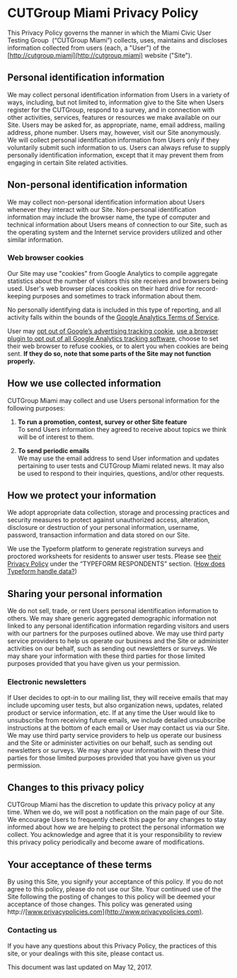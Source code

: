 # CUTGroup Miami Privacy Policy

This Privacy Policy governs the manner in which the Miami Civic User Testing Group  (“CUTGroup Miami”) collects, uses, maintains and discloses information collected from users (each, a "User") of the [http://cutgroup.miami](http://cutgroup.miami) website ("Site").

## Personal identification information

We may collect personal identification information from Users in a variety of ways, including, but not limited to, information give to the Site when Users register for the CUTGroup, respond to a survey, and in connection with other activities, services, features or resources we make available on our Site. Users may be asked for, as appropriate, name, email address, mailing address, phone number. Users may, however, visit our Site anonymously. We will collect personal identification information from Users only if they voluntarily submit such information to us. Users can always refuse to supply personally identification information, except that it may prevent them from engaging in certain Site related activities.

## Non-personal identification information

We may collect non-personal identification information about Users whenever they interact with our Site. Non-personal identification information may include the browser name, the type of computer and technical information about Users means of connection to our Site, such as the operating system and the Internet service providers utilized and other similar information.

### Web browser cookies

Our Site may use "cookies" from Google Analytics to compile aggregate statistics about the number of visitors this site receives and browsers being used. User's web browser places cookies on their hard drive for record-keeping purposes and sometimes to track information about them. 

No personally identifying data is included in this type of reporting, and all activity falls within the bounds of the [Google Analytics Terms of Service](https://www.google.com/analytics/terms/us.html).

User may [opt out of Google’s advertising tracking cookie](http://www.google.com/privacy_ads.html), [use a browser plugin to opt out of all Google Analytics tracking software](http://tools.google.com/dlpage/gaoptout?hl=en), choose to set their web browser to refuse cookies, or to alert you when cookies are being sent. **If they do so, note that some parts of the Site may not function properly.**

## How we use collected information

CUTGroup Miami may collect and use Users personal information for the following purposes:  

1. **To run a promotion, contest, survey or other Site feature**  
	To send Users information they agreed to receive about topics we think will be of interest to them.  

2. **To send periodic emails**  
	We may use the email address to send User information and updates pertaining to user tests and CUTGroup Miami related news. It may also be used to respond to their inquiries, questions, and/or other requests.   

## How we protect your information

We adopt appropriate data collection, storage and processing practices and security measures to protect against unauthorized access, alteration, disclosure or destruction of your personal information, username, password, transaction information and data stored on our Site.

We use the Typeform platform to generate registration surveys and proctored worksheets for residents to answer user tests. Please see [their Privacy Policy](https://admin.typeform.com/to/dwk6gt) under  the “TYPEFORM RESPONDENTS” section. ([How does Typeform handle data?](https://www.typeform.com/help/what-happens-to-my-data/)) 

## Sharing your personal information

We do not sell, trade, or rent Users personal identification information to others. We may share generic aggregated demographic information not linked to any personal identification information regarding visitors and users with our partners for the purposes outlined above. We may use third party service providers to help us operate our business and the Site or administer activities on our behalf, such as sending out newsletters or surveys. We may share your information with these third parties for those limited purposes provided that you have given us your permission.

### Electronic newsletters

If User decides to opt-in to our mailing list, they will receive emails that may include upcoming user tests, but also organization news, updates, related product or service information, etc. If at any time the User would like to unsubscribe from receiving future emails, we include detailed unsubscribe instructions at the bottom of each email or User may contact us via our Site. We may use third party service providers to help us operate our business and the Site or administer activities on our behalf, such as sending out newsletters or surveys. We may share your information with these third parties for those limited purposes provided that you have given us your permission.

## Changes to this privacy policy

CUTGroup Miami has the discretion to update this privacy policy at any time. When we do, we will post a notification on the main page of our Site. We encourage Users to frequently check this page for any changes to stay informed about how we are helping to protect the personal information we collect. You acknowledge and agree that it is your responsibility to review this privacy policy periodically and become aware of modifications.

## Your acceptance of these terms

By using this Site, you signify your acceptance of this policy. If you do not agree to this policy, please do not use our Site. Your continued use of the Site following the posting of changes to this policy will be deemed your acceptance of those changes. This policy was generated using http://[www.privacypolicies.com](http://www.privacypolicies.com).

### Contacting us

If you have any questions about this Privacy Policy, the practices of this site, or your dealings with this site, please contact us.

This document was last updated on May 12, 2017.
